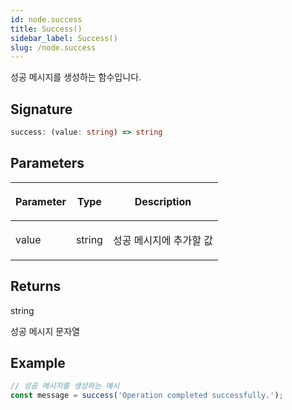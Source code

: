 ```yaml
---
id: node.success
title: Success()
sidebar_label: Success()
slug: /node.success
---
```






성공 메시지를 생성하는 함수입니다.

## Signature

```typescript
success: (value: string) => string
```

## Parameters

<table><thead><tr><th>

Parameter


</th><th>

Type


</th><th>

Description


</th></tr></thead>
<tbody><tr><td>

value


</td><td>

string


</td><td>

성공 메시지에 추가할 값


</td></tr>
</tbody></table>

## Returns

string

성공 메시지 문자열

## Example


```typescript
// 성공 메시지를 생성하는 예시
const message = success('Operation completed successfully.');
```

